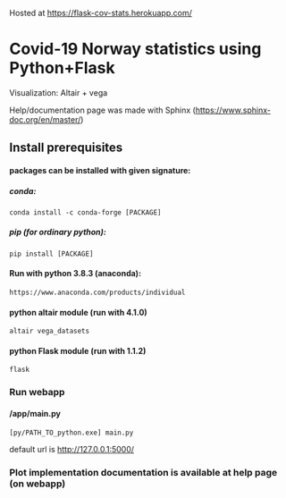 
Hosted at https://flask-cov-stats.herokuapp.com/
# Covid-19 Norway statistics using Python+Flask
Visualization: Altair + vega

Help/documentation page was made with Sphinx (https://www.sphinx-doc.org/en/master/)
## Install prerequisites
#### packages can be installed with given signature:
##### conda:
	conda install -c conda-forge [PACKAGE]
##### pip (for ordinary python):
	pip install [PACKAGE]
#### Run with python 3.8.3 (anaconda):
	https://www.anaconda.com/products/individual
	



#### python altair module (run with 4.1.0)
	altair vega_datasets
#### python Flask module (run with 1.1.2)
	flask
    
### Run webapp
#### /app/main.py
	[py/PATH_TO_python.exe] main.py
default url is http://127.0.0.1:5000/
### Plot implementation documentation is available at help page (on webapp)







